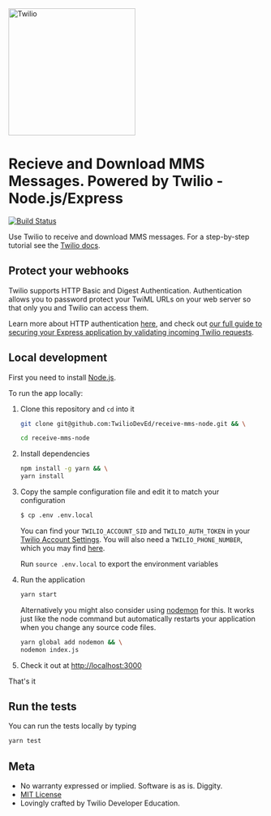 <a href="https://www.twilio.com">
  <img src="https://static0.twilio.com/marketing/bundles/marketing/img/logos/wordmark-red.svg" alt="Twilio" width="250" />
</a>

# Recieve and Download MMS Messages. Powered by Twilio - Node.js/Express

[![Build
Status](https://travis-ci.org/TwilioDevEd/receive-mms-node.svg?branch=master)](https://travis-ci.org/TwilioDevEd/receive-mms-node)

Use Twilio to receive and download MMS messages. For a step-by-step tutorial see the [Twilio docs](https://www.twilio.com/docs/guides/receive-and-download-images-incoming-mms-messages-node).

## Protect your webhooks

Twilio supports HTTP Basic and Digest Authentication. Authentication allows you to password protect your TwiML URLs on your web server so that only you and Twilio can access them.

Learn more about HTTP authentication [here](https://www.twilio.com/docs/usage/security#http-authentication), and check out [our full guide to securing your Express application by validating incoming Twilio requests](https://www.twilio.com/docs/usage/tutorials/how-to-secure-your-express-app-by-validating-incoming-twilio-requests).

## Local development

First you need to install [Node.js](http://nodejs.org/).

To run the app locally:

1. Clone this repository and `cd` into it

   ```bash
   git clone git@github.com:TwilioDevEd/receive-mms-node.git && \

   cd receive-mms-node
   ```

1. Install dependencies

    ```bash
    npm install -g yarn && \
    yarn install
    ```

1. Copy the sample configuration file and edit it to match your configuration

   ```bash
   $ cp .env .env.local
   ```
   You can find your `TWILIO_ACCOUNT_SID` and `TWILIO_AUTH_TOKEN` in your
   [Twilio Account Settings](https://www.twilio.com/console).
   You will also need a `TWILIO_PHONE_NUMBER`, which you may find [here](https://www.twilio.com/console/phone-numbers/incoming).

   Run `source .env.local` to export the environment variables

1. Run the application

    ```bash
    yarn start
    ```
    Alternatively you might also consider using [nodemon](https://github.com/remy/nodemon) for this. It works just like
    the node command but automatically restarts your application when you change any source code files.

    ```bash
    yarn global add nodemon && \
    nodemon index.js 
    ```

1. Check it out at [http://localhost:3000](http://localhost:3000)

That's it

## Run the tests

You can run the tests locally by typing

```bash
yarn test
```

## Meta

* No warranty expressed or implied. Software is as is. Diggity.
* [MIT License](http://www.opensource.org/licenses/mit-license.html)
* Lovingly crafted by Twilio Developer Education.
